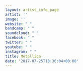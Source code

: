 ```yaml
---
layout: artist_info_page
artist: ''
image: ''
website: " "
bandcamp: " "
soundcloud: " "
facebook: " "
twitter: " "
youtube: " "
instagram: " "
title: Metallica
date: '2017-07-25T18:36:04+00:00'
---
```

